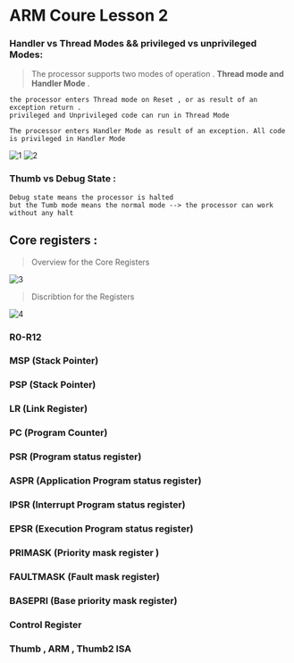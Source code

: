 # ARM Coure Lesson 2

### Handler vs Thread Modes && privileged vs unprivileged Modes:
>The processor supports two modes of operation . **Thread mode and Handler Mode** .

```
the processor enters Thread mode on Reset , or as result of an exception return . 
privileged and Unprivileged code can run in Thread Mode

The processor enters Handler Mode as result of an exception. All code is privileged in Handler Mode
```


![1](https://github.com/Ephraim-Hedia/Embedded_System_Diploma/assets/74508494/8f56ebd5-b33b-482e-969e-c5123d3359af)
![2](https://github.com/Ephraim-Hedia/Embedded_System_Diploma/assets/74508494/83c3c474-8f2f-4862-be9f-6a73868ccd20)


### Thumb vs Debug State :
```
Debug state means the processor is halted 
but the Tumb mode means the normal mode --> the processor can work without any halt 
```
## Core registers :
>Overview for the Core Registers


![3](https://github.com/Ephraim-Hedia/Embedded_System_Diploma/assets/74508494/48a8100e-62d4-48f4-94cb-179ddbf205d0)

>Discribtion for the Registers


![4](https://github.com/Ephraim-Hedia/Embedded_System_Diploma/assets/74508494/eaee9842-9637-4404-b19c-766869e1dc44)


### R0-R12
### MSP (Stack Pointer)
### PSP (Stack Pointer)
### LR  (Link Register)
### PC  (Program Counter)
### PSR (Program status register)
### ASPR (Application Program status register)
### IPSR (Interrupt Program status register)
### EPSR (Execution Program status register)
### PRIMASK (Priority mask register )
### FAULTMASK (Fault mask register)
### BASEPRI (Base priority mask register)
### Control Register

### Thumb , ARM , Thumb2 ISA







